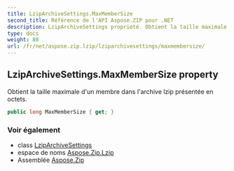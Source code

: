 ```yaml
---
title: LzipArchiveSettings.MaxMemberSize
second_title: Référence de l'API Aspose.ZIP pour .NET
description: LzipArchiveSettings propriété. Obtient la taille maximale dun membre dans larchive lzip présentée en octets.
type: docs
weight: 80
url: /fr/net/aspose.zip.lzip/lziparchivesettings/maxmembersize/
---
```

## LzipArchiveSettings.MaxMemberSize property

Obtient la taille maximale d'un membre dans l'archive lzip présentée en octets.

```csharp
public long MaxMemberSize { get; }
```

### Voir également

* class [LzipArchiveSettings](../)
* espace de noms [Aspose.Zip.Lzip](../../lziparchivesettings/)
* Assemblée [Aspose.Zip](../../../)


